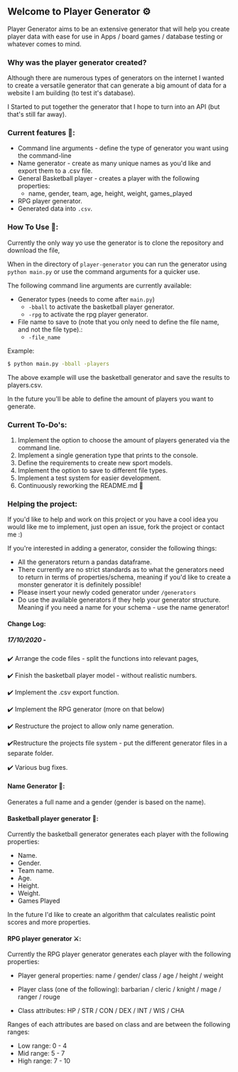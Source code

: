## Welcome to Player Generator :gear:

Player Generator aims to be an extensive generator that will help you create player data with ease for use in Apps / board games / database testing or whatever comes to mind.

### Why was the player generator created? 

Although there are numerous types of generators on the internet I wanted to create a versatile generator that can generate a big amount of data for a website I am building (to test it's database).

I Started to put together the generator that I hope to turn into an API (but that's still far away).



### Current features :rocket::

- Command line arguments - define the type of generator you want using the command-line
- Name generator - create as many unique names as you'd like and export them to a .csv file.
- General Basketball player - creates a player with the following properties:
  - name, gender, team, age, height, weight, games_played
- RPG player generator.
- Generated data into `.csv`.



### How To Use :wrench::

Currently the only way yo use the generator is to clone the repository and download the file,

When in the directory of `player-generator` you can run the generator using `python main.py` or use the command arguments for a quicker use.

The following command line arguments are currently available:

- Generator types (needs to come after `main.py`)
  - `-bball` to activate the basketball player generator.
  - `-rpg` to activate the rpg player generator.
- File name to save to (note that you only need to define the file name, and not the file type).:
  - `-file_name`

Example:

```bash
$ python main.py -bball -players
```

The above example will use the basketball generator and save the results to players.csv.

In the future you'll be able to define the amount of players you want to generate.



### Current To-Do's:

1. Implement the option to choose the amount of players generated via the command line.
2. Implement a single generation type that prints to the console.
3. Define the requirements to create new sport models.
4. Implement the option to save to different file types.
5. Implement a test system for easier development.
6. Continuously reworking the README.md :raised_hands:



### Helping the project:

If you'd like to help and work on this project or you have a cool idea you would like me to implement, just open an issue, fork the project or contact me :)

If you're interested in adding a generator, consider the following things:

- All the generators return a pandas dataframe.
- There currently are no strict standards as to what the generators need to return in terms of properties/schema, meaning if you'd like to create a monster generator it is definitely possible!
- Please insert your newly coded generator under `/generators`
- Do use the available generators if they help your generator structure. Meaning if you need a name for your schema - use the name generator!



#### Change Log:

##### 17/10/2020 -

:heavy_check_mark: Arrange the code files - split the functions into relevant pages,

:heavy_check_mark: Finish the basketball player model - without realistic numbers.

:heavy_check_mark: Implement the .csv export function.

:heavy_check_mark: Implement the RPG generator (more on that below)

:heavy_check_mark: Restructure the project to allow only name generation.

:heavy_check_mark: ​Restructure the projects file system - put the different generator files in a separate folder.

:heavy_check_mark: Various bug fixes.



#### Name Generator :name_badge::

Generates a full name and a gender (gender is based on the name).



#### Basketball player generator :basketball::

Currently the basketball generator generates each player with the following properties:

- Name.
- Gender.
- Team name.
- Age.
- Height.
- Weight.
- Games Played

In the future I'd like to create an algorithm that calculates realistic point scores and more properties.



#### RPG player generator :crossed_swords::

Currently the RPG player generator generates each player with the following properties:

- Player general properties: name / gender/ class / age / height / weight

- Player class (one of the following): barbarian / cleric / knight / mage / ranger / rouge
- Class attributes: HP / STR / CON / DEX / INT / WIS / CHA

Ranges of each attributes are based on class and are between the following ranges:

- Low range: 0 - 4
- Mid range: 5 - 7
- High range: 7 - 10
